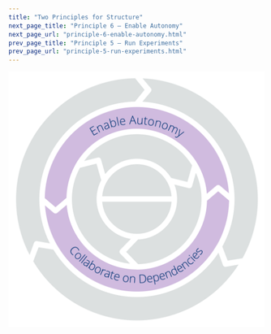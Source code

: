 ```yaml
---
title: "Two Principles for Structure"
next_page_title: "Principle 6 – Enable Autonomy"
next_page_url: "principle-6-enable-autonomy.html"
prev_page_title: "Principle 5 – Run Experiments"
prev_page_url: "principle-5-run-experiments.html"
---
```




![Two Principles for Structure: Enable Autonomy – Collaborate on Dependencies](img/csf/csf-light-structure.png)
